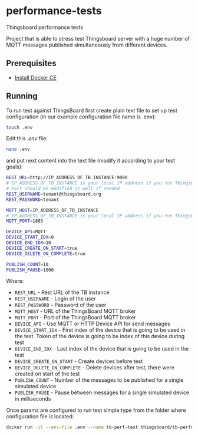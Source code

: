 # performance-tests
Thingsboard performance tests

Project that is able to stress test Thingsboard server with a huge number of MQTT messages published simultaneously from different devices.

## Prerequisites

- [Install Docker CE](https://docs.docker.com/engine/installation/)

## Running

To run test against ThingsBoard first create plain text file to set up test configuration (in our example configuration file name is .env):
```bash
touch .env
```

Edit this *.env* file:
```bash
nano .env
```

and put next content into the text file (modify it according to your test goals):
```bash
REST_URL=http://IP_ADDRESS_OF_TB_INSTANCE:9090
# IP_ADDRESS_OF_TB_INSTANCE is your local IP address if you run ThingsBoard on your dev machine in docker
# Port should be modified as well if needed 
REST_USERNAME=tenant@thingsboard.org
REST_PASSWORD=tenant

MQTT_HOST=IP_ADDRESS_OF_TB_INSTANCE
# IP_ADDRESS_OF_TB_INSTANCE is your local IP address if you run ThingsBoard on your dev machine in docker
MQTT_PORT=1883

DEVICE_API=MQTT
DEVICE_START_IDX=0
DEVICE_END_IDX=10
DEVICE_CREATE_ON_START=true
DEVICE_DELETE_ON_COMPLETE=true

PUBLISH_COUNT=10
PUBLISH_PAUSE=1000
```

Where: 
    
- `REST_URL`                     - Rest URL of the TB instance
- `REST_USERNAME`                - Login of the user 
- `REST_PASSWORD`                - Password of the user
- `MQTT_HOST`                    - URL of the ThingsBoard MQTT broker
- `MQTT_PORT`                    - Port of the ThingsBoard MQTT broker
- `DEVICE_API`                   - Use MQTT or HTTP Device API for send messages
- `DEVICE_START_IDX`             - First index of the device that is going to be used in the test. Token of the device is going to be index of this device during test
- `DEVICE_END_IDX`               - Last index of the device that is going to be used in  the test
- `DEVICE_CREATE_ON_START`       - Create devices before test 
- `DEVICE_DELETE_ON_COMPLETE`    - Delete devices after test, there were created on start of the test
- `PUBLISH_COUNT`                - Number of the messages to be published for a single simulated device
- `PUBLISH_PAUSE`                - Pause between messages for a single simulated device in milliseconds

  
Once params are configured to run test simple type from the folder where configuration file is located:
```bash
docker run -it --env-file .env --name tb-perf-test thingsboard/tb-performance-test
```
